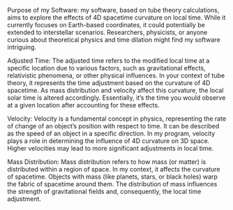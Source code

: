 Purpose of my Software:
my software, based on tube theory calculations, aims to explore the effects of 4D spacetime curvature on local time.
While it currently focuses on Earth-based coordinates, it could potentially be extended to interstellar scenarios.
Researchers, physicists, or anyone curious about theoretical physics and time dilation might find my software intriguing.

Adjusted Time:
The adjusted time refers to the modified local time at a specific location due to various factors, such as gravitational effects, relativistic phenomena, or other physical influences.
In your context of tube theory, it represents the time adjustment based on the curvature of 4D spacetime. As mass distribution and velocity affect this curvature, the local solar time is altered accordingly.
Essentially, it’s the time you would observe at a given location after accounting for these effects.

Velocity:
Velocity is a fundamental concept in physics, representing the rate of change of an object’s position with respect to time.
It can be described as the speed of an object in a specific direction.
In my program, velocity plays a role in determining the influence of 4D curvature on 3D space. Higher velocities may lead to more significant adjustments in local time.

Mass Distribution:
Mass distribution refers to how mass (or matter) is distributed within a region of space.
In my context, it affects the curvature of spacetime. Objects with mass (like planets, stars, or black holes) warp the fabric of spacetime around them.
The distribution of mass influences the strength of gravitational fields and, consequently, the local time adjustment.
